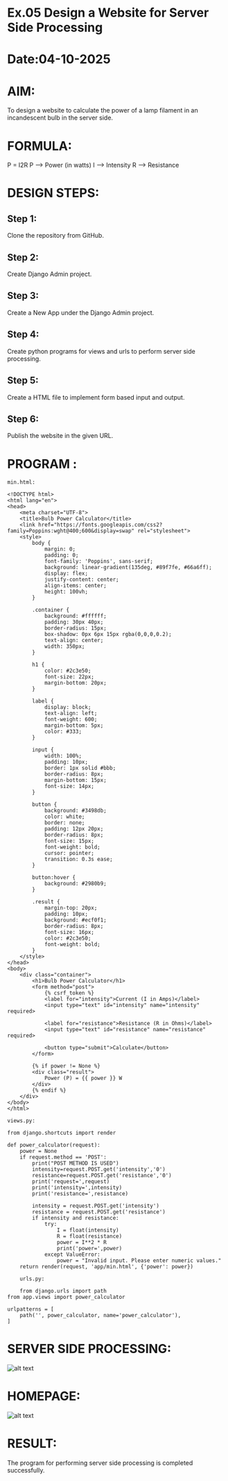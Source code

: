 # Ex.05 Design a Website for Server Side Processing
# Date:04-10-2025
# AIM:
To design a website to calculate the power of a lamp filament in an incandescent bulb in the server side.

# FORMULA:
P = I2R
P --> Power (in watts)
 I --> Intensity
 R --> Resistance

# DESIGN STEPS:
## Step 1:
Clone the repository from GitHub.

## Step 2:
Create Django Admin project.

## Step 3:
Create a New App under the Django Admin project.

## Step 4:
Create python programs for views and urls to perform server side processing.

## Step 5:
Create a HTML file to implement form based input and output.

## Step 6:
Publish the website in the given URL.

# PROGRAM :
```
min.html:

<!DOCTYPE html>
<html lang="en">
<head>
    <meta charset="UTF-8">
    <title>Bulb Power Calculator</title>
    <link href="https://fonts.googleapis.com/css2?family=Poppins:wght@400;600&display=swap" rel="stylesheet">
    <style>
        body {
            margin: 0;
            padding: 0;
            font-family: 'Poppins', sans-serif;
            background: linear-gradient(135deg, #89f7fe, #66a6ff);
            display: flex;
            justify-content: center;
            align-items: center;
            height: 100vh;
        }

        .container {
            background: #ffffff;
            padding: 30px 40px;
            border-radius: 15px;
            box-shadow: 0px 6px 15px rgba(0,0,0,0.2);
            text-align: center;
            width: 350px;
        }

        h1 {
            color: #2c3e50;
            font-size: 22px;
            margin-bottom: 20px;
        }

        label {
            display: block;
            text-align: left;
            font-weight: 600;
            margin-bottom: 5px;
            color: #333;
        }

        input {
            width: 100%;
            padding: 10px;
            border: 1px solid #bbb;
            border-radius: 8px;
            margin-bottom: 15px;
            font-size: 14px;
        }

        button {
            background: #3498db;
            color: white;
            border: none;
            padding: 12px 20px;
            border-radius: 8px;
            font-size: 15px;
            font-weight: bold;
            cursor: pointer;
            transition: 0.3s ease;
        }

        button:hover {
            background: #2980b9;
        }

        .result {
            margin-top: 20px;
            padding: 10px;
            background: #ecf0f1;
            border-radius: 8px;
            font-size: 16px;
            color: #2c3e50;
            font-weight: bold;
        }
    </style>
</head>
<body>
    <div class="container">
        <h1>Bulb Power Calculator</h1>
        <form method="post">
            {% csrf_token %}
            <label for="intensity">Current (I in Amps)</label>
            <input type="text" id="intensity" name="intensity" required>

            <label for="resistance">Resistance (R in Ohms)</label>
            <input type="text" id="resistance" name="resistance" required>

            <button type="submit">Calculate</button>
        </form>

        {% if power != None %}
        <div class="result">
            Power (P) = {{ power }} W
        </div>
        {% endif %}
    </div>
</body>
</html>

views.py:

from django.shortcuts import render

def power_calculator(request):
    power = None
    if request.method == 'POST':
        print("POST METHOD IS USED")
        intensity=request.POST.get('intensity','0')
        resistance=request.POST.get('resistance','0')
        print('request=',request)
        print('intensity=',intensity)
        print('resistance=',resistance)
  
        intensity = request.POST.get('intensity')
        resistance = request.POST.get('resistance')
        if intensity and resistance:
            try:
                I = float(intensity)
                R = float(resistance)
                power = I**2 * R
                print('power=',power)
            except ValueError:
                power = "Invalid input. Please enter numeric values."
    return render(request, 'app/min.html', {'power': power})

    urls.py:

    from django.urls import path
from app.views import power_calculator

urlpatterns = [
    path('', power_calculator, name='power_calculator'),
]

```
# SERVER SIDE PROCESSING:
![alt text](<Screenshot 2025-10-04 223952.png>)
# HOMEPAGE:
![alt text](<Screenshot 2025-10-04 223902.png>)
# RESULT:
The program for performing server side processing is completed successfully.
